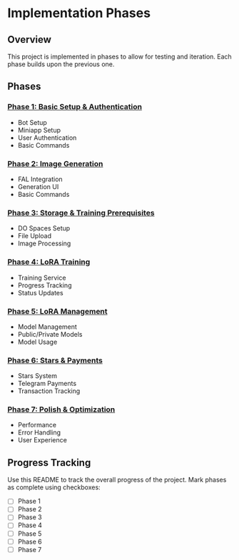 # Implementation Phases

## Overview

This project is implemented in phases to allow for testing and iteration. Each phase builds upon the previous one.

## Phases

### [Phase 1: Basic Setup & Authentication](./phase1.md)
- Bot Setup
- Miniapp Setup
- User Authentication
- Basic Commands

### [Phase 2: Image Generation](./phase2.md)
- FAL Integration
- Generation UI
- Basic Commands

### [Phase 3: Storage & Training Prerequisites](./phase3.md)
- DO Spaces Setup
- File Upload
- Image Processing

### [Phase 4: LoRA Training](./phase4.md)
- Training Service
- Progress Tracking
- Status Updates

### [Phase 5: LoRA Management](./phase5.md)
- Model Management
- Public/Private Models
- Model Usage

### [Phase 6: Stars & Payments](./phase6.md)
- Stars System
- Telegram Payments
- Transaction Tracking

### [Phase 7: Polish & Optimization](./phase7.md)
- Performance
- Error Handling
- User Experience

## Progress Tracking

Use this README to track the overall progress of the project. Mark phases as complete using checkboxes:

- [ ] Phase 1
- [ ] Phase 2
- [ ] Phase 3
- [ ] Phase 4
- [ ] Phase 5
- [ ] Phase 6
- [ ] Phase 7